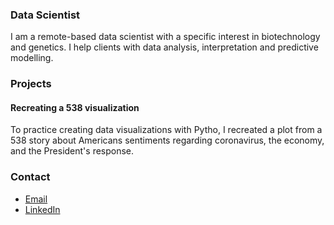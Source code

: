 ### Data Scientist 

I am a remote-based data scientist with a specific interest in biotechnology and genetics. I help clients
with data analysis, interpretation and predictive modelling. 

### Projects
#### Recreating a 538 visualization 

To practice creating data visualizations with Pytho, I recreated a plot from a 538 story about Americans 
sentiments regarding coronavirus, the economy, and the President's response. 

### Contact 
- [Email](mailto:angela-sisson@lambdastudents.com)
- [LinkedIn](https://www.linkedin.com/in/angela-s-758a0044/)




